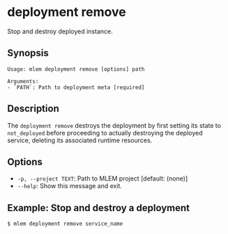 # deployment remove

Stop and destroy deployed instance.

## Synopsis

```usage
Usage: mlem deployment remove [options] path

Arguments:
- `PATH`: Path to deployment meta [required]
```

## Description

The `deployment remove` destroys the deployment by first setting its state to
`not_deployed` before proceeding to actually destroying the deployed service,
deleting its associated runtime resources.

## Options

- `-p, --project TEXT`: Path to MLEM project [default: (none)]
- `--help`: Show this message and exit.

## Example: Stop and destroy a deployment

```cli
$ mlem deployment remove service_name
```
